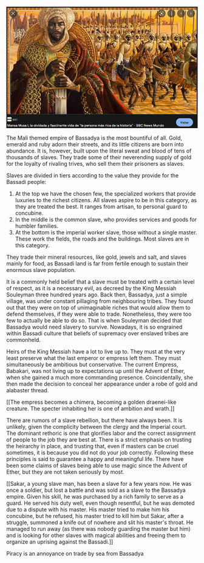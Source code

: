 ![Bassadya (4_4)](1656584305260.511452337.png)

The Mali themed empire of Bassadya is the most bountiful of all. Gold, emerald and ruby adorn their streets, and its little citizens are born into abundance. It is, however, built upon the literal sweat and blood of tens of thousands of slaves. They trade some of their neverending supply of gold for the loyalty of rivaling trives, who sell them their prisoners as slaves. 

Slaves are divided in tiers according to the value they provide for the Bassadi people:
1. At the top we have the chosen few, the specialized workers that provide luxuries to the richest citizens. All slaves aspire to be in this category, as they are treated the best. It ranges from artisan, to personal guard to concubine.
2. In the middle is the common slave, who provides services and goods for humbler families.
3. At the bottom is the imperial worker slave, those without a single master. These work the fields, the roads and the buildings. Most slaves are in this category.

They trade their mineral resources, like gold, jewels and salt, and slaves mainly for food, as Bassadi land is far from fertile enough to sustain their enormous slave population.

It is a commonly held belief that a slave must be treated with a certain level of respect, as it is a necessary evil, as decreed by the King Messiah Souleyman three hundred years ago. Back then, Bassadya, just a simple village, was under constant pillaging from neighbouring tribes. They found out that they were on top of unimaginable riches that would allow them to defend themselves, if they were able to trade. Nonetheless, they were too few to actually be able to do so. That is when Souleyman decided that Bassadya would need slavery to survive. Nowadays, it is so engrained within Bassadi culture that beliefs of supremacy over enslaved tribes are commonheld.

Heirs of the King Messiah have a lot to live up to. They must at the very least preserve what the last emperor or empress left them. They must simultaneously be ambitious but conservative. The current Empress, Babakari, was not living up to expectations up until the Advent of Ether, when she gained a much more commanding presence. Coincidentally, she then made the decision to conceal her appearance under a robe of gold and alabaster thread.

[[The empress becomes a chimera, becoming a golden draenei-like creature. The specter inhabiting her is one of ambition and wrath.]]

There are rumors of a slave rebellion, but there have always been. It is unlikely, given the complicity between the clergy and the Imperial court. The dominant rethoric is one that glorifies labor and the correct assignment of people to the job they are best at. There is a strict emphasis on trusting the heirarchy in place, and trusting that, even if masters can be cruel sometimes, it is because you did not do your job correctly. Following these principles is said to guarantee a happy and meaningful life.
There have been some claims of slaves being able to use magic since the Advent of Ether, but they are not taken seriously by most.

[[Sakar, a young slave man, has been a slave for a few years now. He was once a soldier, but lost a battle and was sold as a slave to the Bassadya empire. Given his skill, he was purchased by a rich family to serve as a guard. He served his duty well, even though resentful, but he was demoted due to a dispute with his master. His master tried to make him his concubine, but he refused, his master tried to kill him but Sakar, after a struggle, summoned a knife out of nowhere and slit his master's throat. He managed to run away (as there was nobody guarding the master but him) and is looking for other slaves with magical abilities and freeing them to organize an uprising against the Bassadi.]]

Piracy is an annoyance on trade by sea from Bassadya
